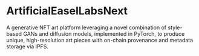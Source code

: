 # ArtificialEaselLabsNext
A generative NFT art platform leveraging a novel combination of style-based GANs and diffusion models, implemented in PyTorch, to produce unique, high-resolution art pieces with on-chain provenance and metadata storage via IPFS.
